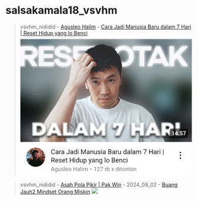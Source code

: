 # salsakamala18_vsvhm
> vsvhm_nididid - [Agusleo Halim](https://m.youtube.com/@AgusleoHalim) - [Cara Jadi Manusia Baru dalam 7 Hari | Reset Hidup yang lo Benci](https://youtu.be/gPdKGv9ZuAU) <img src="media/gPdKGv9ZuAU/Screenshot_2024-11-12-21-11-46-22.png">


> vsvhm_nididid - [Asah Pola Pikir | Pak Win](https://m.youtube.com/@ASAHPOLAPIKIR) - 2024_08_02 - [Buang Jauh2 Mindset Orang Miskin](https://youtu.be/tnCrA6CCYkM) <img src="media/tnCrA6CCYkM/">
